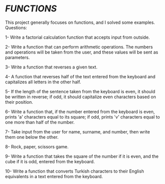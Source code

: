 <h1><i>FUNCTIONS</i></h1>
<p>This project generally focuses on functions, and I solved some examples. Questions:</p>
<p>1- Write a factorial calculation function that accepts input from outside.</p>
<p>2- Write a function that can perform arithmetic operations. The numbers and operations will be taken from the user, and these values will be sent as parameters.</p>
<p>3- Write a function that reverses a given text.</p>
<p>4- A function that reverses half of the text entered from the keyboard and capitalizes all letters in the other half.</p>
<p>5- If the length of the sentence taken from the keyboard is even, it should be written in reverse; if odd, it should capitalize even characters based on their position.</p>
<p>6- Write a function that, if the number entered from the keyboard is even, prints 'a' characters equal to its square; if odd, prints 'v' characters equal to one more than half of the number.</p>
<p>7- Take input from the user for name, surname, and number, then write them one below the other.</p>
<p>8- Rock, paper, scissors game.</p>
<p>9- Write a function that takes the square of the number if it is even, and the cube if it is odd, entered from the keyboard.</p>
<p>10- Write a function that converts Turkish characters to their English equivalents in a text entered from the keyboard.</p>
